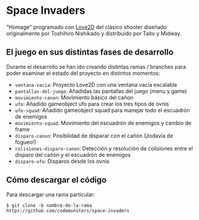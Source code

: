 # Space Invaders

"Homage" programado con [Love2D](https://love2d.org/) del clásico shooter diseñado originalmente por Toshihiro Nishikado y distribuido por Taito y Midway.

## El juego en sus distintas fases de desarrollo

Durante el desarrollo se han ido creando distintas ramas / branches para poder examinar el estado del proyecto en distintos momentos:

* `ventana-vacia`: Proyecto Love2D con una ventana vacía escalable
* `pantallas-del-juego`: Añadidas las pantallas del juego (menu y game)
* `movimiento-canon`: Movimiento básico del cañon
* `ufo`: Añadido gameobject ufo para crear los tres tipos de ovnis
* `ufo-squad`: Añadido gameobject squad para manejar todo el escuadrón de enemigos
* `movimiento-squad`: Movimiento del escuadrón de enemigos y cambio de frame
* `disparo-canon`: Posibilidad de disparar con el cañón (¡todavía de fogueo!)
* `colisiones-disparo-canon`: Detección y resolución de colisiones entre el disparo del cañón y el escuadrón de enemigos
* `disparo-ufo`: Disparos desde los ovnis

## Cómo descargar el código

Para descargar una rama particular:

`$ git clone -b nombre-de-la-rama https://github.com/codemonsters/space-invaders`

